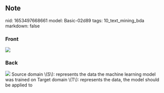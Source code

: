 ## Note
nid: 1653497668661
model: Basic-02d89
tags: 10_text_mining_bda
markdown: false

### Front
<img src="paste-3bbf7523520a6bbaecce8746e53466037765cc0a.jpg">

### Back
<img src="paste-28df1cb02e5a5a3d0f94fd2f44ea5bc7bec1cc80.jpg">
Source domain \(S\): represents the data the machine learning model
was trained on Target domain \(T\): represents the data, the model
should be applied to
